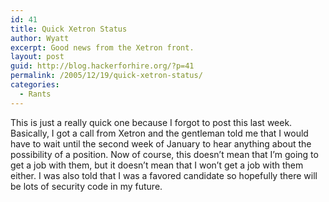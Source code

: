 ```yaml
---
id: 41
title: Quick Xetron Status
author: Wyatt
excerpt: Good news from the Xetron front.
layout: post
guid: http://blog.hackerforhire.org/?p=41
permalink: /2005/12/19/quick-xetron-status/
categories:
  - Rants
---
```

This is just a really quick one because I forgot to post this last week. Basically, I got a call from Xetron and the gentleman told me that I would have to wait until the second week of January to hear anything about the possibility of a position. Now of course, this doesn&#8217;t mean that I&#8217;m going to get a job with them, but it doesn&#8217;t mean that I won&#8217;t get a job with them either. I was also told that I was a favored candidate so hopefully there will be lots of security code in my future.